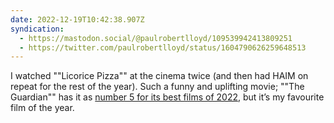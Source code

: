 ```yaml
---
date: 2022-12-19T10:42:38.907Z
syndication:
  - https://mastodon.social/@paulrobertlloyd/109539942413809251
  - https://twitter.com/paulrobertlloyd/status/1604790626259648513
---
```

I watched ""Licorice Pizza"" at the cinema twice (and then had HAIM on repeat for the rest of the year). Such a funny and uplifting movie; ""The Guardian"" has it as [number 5 for its best films of 2022](https://www.theguardian.com/film/2022/dec/19/best-films-of-2022-in-the-uk-no-5-licorice-pizza), but it’s my favourite film of the year.
